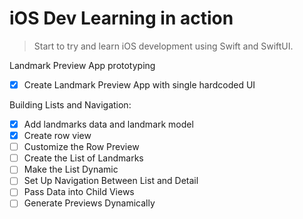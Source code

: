 # iOS Dev Learning in action
> Start to try and learn iOS development using Swift and SwiftUI.

Landmark Preview App prototyping    
- [x] Create Landmark Preview App with single hardcoded UI

Building Lists and Navigation:
- [x] Add landmarks data and landmark model
- [x] Create row view
- [ ] Customize the Row Preview
- [ ] Create the List of Landmarks
- [ ] Make the List Dynamic
- [ ] Set Up Navigation Between List and Detail
- [ ] Pass Data into Child Views
- [ ] Generate Previews Dynamically